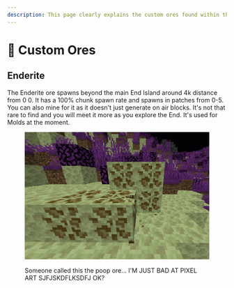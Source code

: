 ```yaml
---
description: This page clearly explains the custom ores found within the end
---
```


# 🌌 Custom Ores

## Enderite

The Enderite ore spawns beyond the main End Island around 4k distance from 0 0. It has a 100% chunk spawn rate and spawns in patches from 0-5. You can also mine for it as it doesn't just generate on air blocks. It's not that rare to find and you will meet it more as you explore the End. It's used for Molds at the moment.

<figure><img src="../../.gitbook/assets/image (268).png" alt=""><figcaption><p>Someone called this the poop ore... I'M JUST BAD AT PIXEL ART SJFJSKDFLKSDFJ OK?</p></figcaption></figure>
